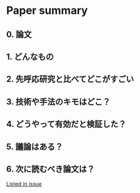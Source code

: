 # Paper summary 
## 0. 論文
## 1. どんなもの
## 2. 先呼応研究と比べてどこがすごい
## 3. 技術や手法のキモはどこ？
## 4. どうやって有効だと検証した？
## 5. 議論はある？
## 6. 次に読むべき論文は？
[Listed in issue](https://github.com/tkazusa/papers/issues)
